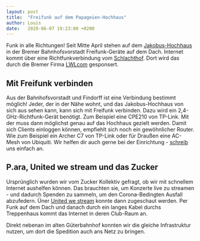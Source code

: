 ```yaml
---
layout: post
title:  "Freifunk auf dem Papageien-Hochhaus"
author: Louis
date:   2020-06-07 19:23:00 +0200
---
```

Funk in alle Richtungen! Seit Mitte April stehen auf dem [Jakobus-Hochhaus](https://map.ffhb.de/#!/de/map/30b5c26e86dc) in der Bremer Bahnhofsvorstadt Freifunk-Geräte auf dem Dach.
Internet kommt über eine Richtfunkverbindung vom [Schlachthof](https://map.ffhb.de/#!/de/map/e8de27590eb2). Dort wird das durch die Bremer Firma [LWLcom](https://www.lwlcom.com) gesponsert.

## Mit Freifunk verbinden
Aus der Bahnhofsvorstadt und Findorff ist eine Verbindung bestimmt möglich!
Jeder, der in der Nähe wohnt, und das Jakobus-Hochhaus von sich aus sehen kann, kann sich mit Freifunk verbinden.
Dazu wird ein 2,4-GHz-Richtfunk-Gerät benötigt.
Zum Beispiel eine CPE210 von TP-Link.
Mit der muss dann möglichst genau auf das Hochhaus gezielt werden.
Damit sich Clients einloggen können, empfiehlt sich noch ein gewöhnlicher Router.
Wie zum Beispiel ein Archer C7 von TP-Link oder für Draußen eine AC-Mesh von Ubiquiti.
Wir helfen dir auch gerne bei der Einrichtung - [schreib](/kontakt.html) uns einfach an.

## P.ara, United we stream und das Zucker
Ursprünglich wurden wir vom Zucker Kollektiv gefragt, ob wir mit schnellem Internet aushelfen können.
Das brauchten sie, um Konzerte live zu streamen - und dadurch Spenden zu sammeln, um den Corona-Bedingten Ausfall abzufedern. Üner [United we stream](https://bremen.unitedwestream.org/) konnte dann zugeschaut werden.
Per Funk auf dem Dach und danach durch ein langes Kabel durchs Treppenhaus kommt das Internet in deren Club-Raum an.

Direkt nebenan im alten Güterbahnhof konnten wir die gleiche Infrastruktur nutzen, um dort die Spedition auch ans Netz zu bringen.
